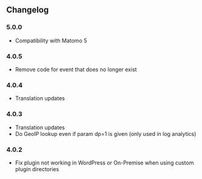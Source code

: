 ## Changelog

### 5.0.0

* Compatibility with Matomo 5

### 4.0.5

* Remove code for event that does no longer exist

### 4.0.4

* Translation updates

### 4.0.3

* Translation updates
* Do GeoIP lookup even if param dp=1 is given (only used in log analytics)

### 4.0.2

* Fix plugin not working in WordPress or On-Premise when using custom plugin directories
